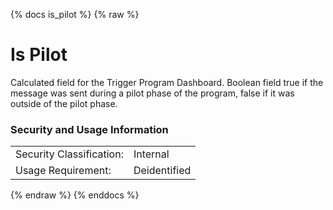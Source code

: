 {% docs is_pilot %}
{% raw %}

# Is Pilot

Calculated field for the Trigger Program Dashboard. Boolean field true if the message was sent during
a pilot phase of the program, false if it was outside of the pilot phase. 

### Security and Usage Information
|    |    |
|---|---|
|Security Classification:| Internal |
|Usage Requirement:| Deidentified |

{% endraw %}
{% enddocs %}